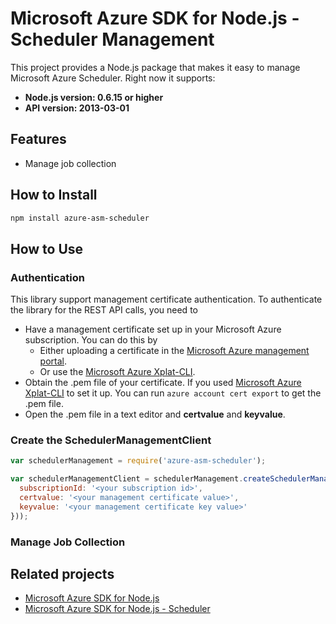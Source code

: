 # Microsoft Azure SDK for Node.js - Scheduler Management

This project provides a Node.js package that makes it easy to manage Microsoft Azure Scheduler. Right now it supports:
- **Node.js version: 0.6.15 or higher**
- **API version: 2013-03-01**

## Features

- Manage job collection

## How to Install

```bash
npm install azure-asm-scheduler
```

## How to Use

### Authentication

This library support management certificate authentication. To authenticate the library for the REST API calls, you need to
* Have a management certificate set up in your Microsoft Azure subscription. You can do this by
  * Either uploading a certificate in the [Microsoft Azure management portal](https://manage.windowsazure.com).
  * Or use the [Microsoft Azure Xplat-CLI](https://github.com/Azure/azure-xplat-cli).
* Obtain the .pem file of your certificate. If you used [Microsoft Azure Xplat-CLI](https://github.com/Azure/azure-xplat-cli) to set it up. You can run ``azure account cert export`` to get the .pem file.
* Open the .pem file in a text editor and **certvalue** and **keyvalue**.

### Create the SchedulerManagementClient

```javascript
var schedulerManagement = require('azure-asm-scheduler');

var schedulerManagementClient = schedulerManagement.createSchedulerManagementClient(schedulerManagement.createCloudCertificateCredentials({
  subscriptionId: '<your subscription id>',
  certvalue: '<your management certificate value>',
  keyvalue: '<your management certificate key value>'
}));
```

### Manage Job Collection

## Related projects

- [Microsoft Azure SDK for Node.js](https://github.com/WindowsAzure/azure-sdk-for-node)
- [Microsoft Azure SDK for Node.js - Scheduler](https://github.com/WindowsAzure/azure-sdk-for-node/tree/master/lib/services/scheduler)
